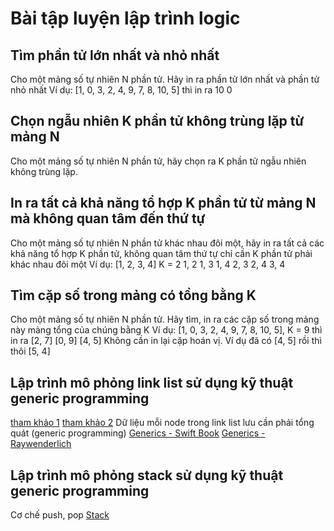 # Bài tập luyện lập trình logic


## Tìm phần tử lớn nhất và nhỏ nhất
Cho một mảng số tự nhiên N phần tử. Hãy in ra phần tử lớn nhất và phần tử nhỏ nhất
Ví dụ: [1, 0, 3, 2, 4, 9, 7, 8, 10, 5] thì in ra
10
0

## Chọn ngẫu nhiên K phần tử không trùng lặp từ mảng N
Cho một mảng số tự nhiên N phần tử, hãy chọn ra K phần tử ngẫu nhiên không trùng lặp.


## In ra tất cả khả năng tổ hợp K phần tử từ mảng N mà không quan tâm đến thứ tự
Cho một mảng số tự nhiên N phần tử khác nhau đôi một, hãy in ra tất cả các khả năng tổ hợp K phần tử, không quan tâm thứ tự chỉ cần K phần tử phải khác nhau đôi một
Ví dụ: [1, 2, 3, 4] K = 2
1, 2
1, 3
1, 4
2, 3
2, 4
3, 4

## Tìm cặp số trong mảng có tổng bằng K

Cho một mảng số tự nhiên N phần tử. Hãy tìm, in ra các cặp số trong mảng này mảng tổng của chúng bằng K
Ví dụ: [1, 0, 3, 2, 4, 9, 7, 8, 10, 5], K = 9 thì in ra
[2, 7]
[0, 9]
[4, 5]
Không cần in lại cặp hoán vị. Ví dụ đã có [4, 5] rồi thì thôi [5, 4]

## Lập trình mô phỏng link list sử dụng kỹ thuật generic programming
[tham khảo 1](https://www.cs.cmu.edu/~adamchik/15-121/lectures/Linked%20Lists/linked%20lists.html)
[tham khảo 2](https://www.geeksforgeeks.org/data-structures/linked-list/)
Dữ liệu mỗi node trong link list lưu cần phải tổng quát (generic programming)
[Generics - Swift Book](https://docs.swift.org/swift-book/LanguageGuide/Generics.html)
[Generics - Raywenderlich](https://www.raywenderlich.com/722-swift-generics-tutorial-getting-started)

## Lập trình mô phỏng stack sử dụng kỹ thuật generic programming
Cơ chế push, pop
[Stack](https://en.wikibooks.org/wiki/Data_Structures/Stacks_and_Queues)
